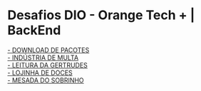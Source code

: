 # Desafios DIO - Orange Tech + | BackEnd

<a href="https://github.com/raphaelkauan/OrangeTechBackEnd-Bootcamp/tree/main/b%C3%A1sico/DownloadDePacotes"> - DOWNLOAD DE PACOTES </a> 
<br>
<a href="https://github.com/raphaelkauan/OrangeTechBackEnd-Bootcamp/tree/main/b%C3%A1sico/IndustriaDaMulta"> - INDÚSTRIA DE MULTA </a> 
<br>
<a href="https://github.com/raphaelkauan/OrangeTechBackEnd-Bootcamp/tree/main/b%C3%A1sico/LeituraDaGertrudes"> - LEITURA DA GERTRUDES </a> 
<br>
<a href="https://github.com/raphaelkauan/OrangeTechBackEnd-Bootcamp/tree/main/b%C3%A1sico/LojinhaDeDoces"> - LOJINHA DE DOCES </a> 
<br>
<a href="https://github.com/raphaelkauan/OrangeTechBackEnd-Bootcamp/tree/main/b%C3%A1sico/MesadaDoSobrinho"> - MESADA DO SOBRINHO </a> 


